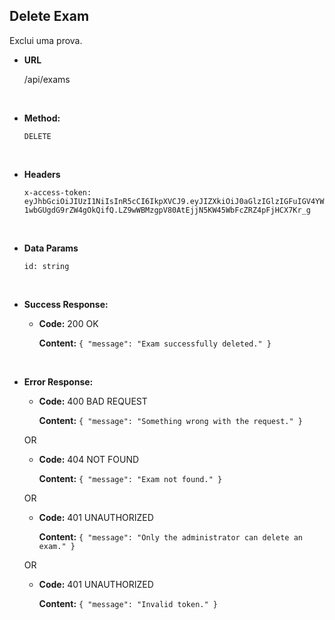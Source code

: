 ## **Delete Exam**

Exclui uma prova.

- **URL**

  /api/exams

</br>

- **Method:**

  `DELETE`

</br>

- **Headers**

  `x-access-token: eyJhbGciOiJIUzI1NiIsInR5cCI6IkpXVCJ9.eyJIZXkiOiJ0aGlzIGlzIGFuIGV4YW1wbGUgdG9rZW4gOkQifQ.LZ9wWBMzgpV80AtEjjN5KW45WbFcZRZ4pFjHCX7Kr_g`

</br>

- **Data Params**

  `id: string`

</br>

- **Success Response:**

  - **Code:** 200 OK

    **Content:** `{ "message": "Exam successfully deleted." }`

</br>

- **Error Response:**

  - **Code:** 400 BAD REQUEST

    **Content:** `{ "message": "Something wrong with the request." }`

  OR

  - **Code:** 404 NOT FOUND

    **Content:** `{ "message": "Exam not found." }`

  OR

  - **Code:** 401 UNAUTHORIZED

    **Content:** `{ "message": "Only the administrator can delete an exam." }`

  OR

  - **Code:** 401 UNAUTHORIZED

    **Content:** `{ "message": "Invalid token." }`
